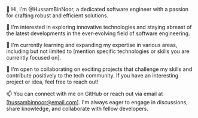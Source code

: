 👋 Hi, I'm @HussamBinNoor, a dedicated software engineer with a passion for crafting robust and efficient solutions.

👀 I'm interested in exploring innovative technologies and staying abreast of the latest developments in the ever-evolving field of software engineering.

🌱 I'm currently learning and expanding my expertise in various areas, including but not limited to [mention specific technologies or skills you are currently focused on].

💞️ I'm open to collaborating on exciting projects that challenge my skills and contribute positively to the tech community. If you have an interesting project or idea, feel free to reach out!

📫 You can connect with me on GitHub or reach out via email at [hussambinnoor@email.com]. I'm always eager to engage in discussions, share knowledge, and collaborate with fellow developers.

<!---
HussamBinNoor/HussamBinNoor is a ✨ special ✨ repository because its `README.md` (this file) appears on your GitHub profile.
You can click the Preview link to take a look at your changes.
--->
